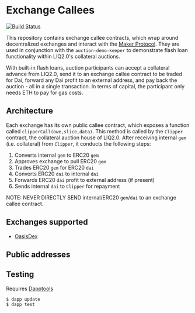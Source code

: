 # Exchange Callees
[![Build Status](https://travis-ci.com/makerdao/exchange-callees.svg?branch=master)](https://travis-ci.com/makerdao/exchange-callees)

This repository contains exchange callee contracts, which wrap around decentralized exchanges and interact with the [Maker Protocol](https://github.com/makerdao/dss). They are used in conjunction with the `auction-demo-keeper` to demonstrate flash loan functionality within LIQ2.0's collateral auctions.

With built-in flash loans, auction participants can accept a collateral advance from LIQ2.0, send it to an exchange callee contract to be traded for Dai, forward any Dai profit to an external address, and pay back the auction - all in a single transaction. In terms of capital, the participant only needs ETH to pay for gas costs.

## Architecture

Each exchange has its own public callee contract, which exposes a function called `clipperCall(owe,slice,data)`. This method is called by the `Clipper` contract, the collateral auction house of LIQ2.0. After receiving internal `gem` (i.e. collateral) from `Clipper`, it conducts the following steps:

1. Converts internal `gem` to ERC20 `gem`
2. Approves exchange to pull ERC20 `gem`
3. Trades ERC20 `gem` for ERC20 `dai`
4. Converts ERC20 `dai` to internal `dai`
5. Forwards ERC20 `dai` profit to external address (if present)
6. Sends internal `dai` to `Clipper` for repayment

NOTE: NEVER DIRECTLY SEND internal/ERC20 `gem`/`dai` to an exchange callee contract.

## Exchanges supported
* [OasisDex](https://oasisdex.com/)

## Public addresses


## Testing
Requires [Dapptools](https://github.com/dapphub/dapptools)
```
$ dapp update
$ dapp test
```
